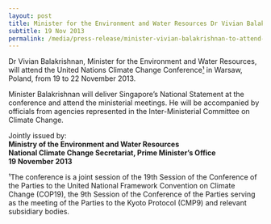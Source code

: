 ```yaml
---
layout: post
title: Minister for the Environment and Water Resources Dr Vivian Balakrishnan to Attend United Nations Climate Change Conference In Warsaw, Poland, 19 - 22 November 2013
subtitle: 19 Nov 2013
permalink: /media/press-release/minister-vivian-balakrishnan-to-attend-united-nations-climate-change-conference-in-warsaw-poland-19---22-november-2013/
---
```


Dr Vivian Balakrishnan, Minister for the Environment and Water Resources, will attend the United Nations Climate Change Conference<a href="#sup1">¹</a> in Warsaw, Poland, from 19 to 22 November 2013.

Minister Balakrishnan will deliver Singapore’s National Statement at the conference and attend the ministerial meetings. He will be accompanied by officials from agencies represented in the Inter-Ministerial Committee on Climate Change.

Jointly issued by:  
**Ministry of the Environment and Water Resources**  
**National Climate Change Secretariat, Prime Minister’s Office**  
**19 November 2013**

<a name="sup1" id="sup1">¹</a>The conference is a joint session of the 19th Session of the Conference of the Parties to the United National Framework Convention on Climate Change (COP19), the 9th Session of the Conference of the Parties serving as the meeting of the Parties to the Kyoto Protocol (CMP9) and relevant subsidiary bodies.

